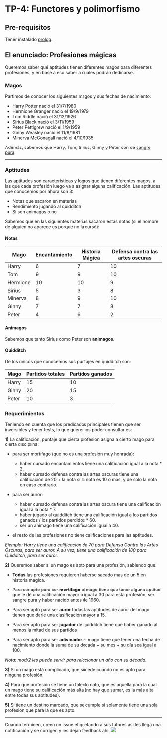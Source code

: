 # TP-4: Functores y polimorfismo

## Pre-requisitos

Tener instalado [prolog](https://github.com/pdep-utn/enunciados-miercoles-noche/blob/master/pages/prolog/entorno.md).

## El enunciado: Profesiones mágicas

Queremos saber qué aptitudes tienen diferentes magos para diferentes profesiones, y en base a eso saber a cuales podrán dedicarse.

### Magos

Partimos de conocer los siguientes magos y sus fechas de nacimiento:

-  Harry Potter nació el 31/7/1980
-  Hermione Granger nació el 19/9/1979
-  Tom Riddle nació el 31/12/1926
-  Sirius Black nació el 3/11/1959
-  Peter Pettigrew nació el 1/9/1959
-  Ginny Weasley nació el 11/8/1981
-  Minerva McGonagall nació el 4/10/1935

Además, sabemos que Harry, Tom, Sirius, Ginny y Peter son de [sangre pura](https://harrypotter.fandom.com/es/wiki/Sangre_pura).

------------

### Aptitudes

Las aptitudes son características y logros que tienen diferentes magos, a las que cada profesión luego va a asignar alguna calificación. Las aptitudes que conocemos por ahora son 3:
- Notas que sacaron en materias
- Rendimiento jugando al quidditch
- Si son animagos o no

Sabemos que en las siguientes materias sacaron estas notas (si el nombre de alguien no aparece es porque no la cursó):

#### Notas

| Mago | Encantamiento | Historia Mágica | Defensa contra las artes oscuras |
| ---- | ----                             | ----          | -----           |
| Harry |  6 | 7 | 10 | 
| Tom  |  9 | 9 | 10 |
| Hermione  |  10 | 10 | 9 |
| Sirius  |  5 | 3 | 8 |
| Minerva  |  8 | 9 | 10 |
| Ginny  |  7 | 7 | 8 |
| Peter  |  4 | 6 | 2 |

#### Animagos

Sabemos que tanto Sirius como Peter son **animagos**.

#### Quidditch

De los únicos que conocemos sus puntajes en quidditch son:

| Mago | Partidos totales | Partidos ganados |
| ---- | ----        | ----- |
| Harry |  15 | 10 | 
| Ginny  |  20 | 15 |
| Peter  |  10 | 3 |

### Requerimientos

Teniendo en cuenta que los predicados principales tienen que ser inversibles y tener tests, lo que queremos poder consultar es:

**1)** La calificación, puntaje que cierta profesión asigna a cierto mago para cierta disciplina:
- para ser mortífago (que no es una profesión muy honrada):
  - haber cursado encantamientos tiene una calificación igual a la nota * 2.
  - haber cursado defensa contra las artes oscuras tiene una calificación de 20 + la nota si la nota es 10 o más, y de solo la nota en caso contrario.

- para ser auror:
  - haber cursado defensa contra las artes oscura tiene una calificación igual  a la nota * 7.
  - haber jugado al quidditch tiene una calificación igual a los partidos ganados / los partidos perdidos * 60.
  - ser un animago tiene una calificación igual a 40.

- el resto de las profesiones no tiene calificaciones para las aptitudes.

_Ejemplo: Harry tiene una calificación de 70 para Defensa Contra las Artes Oscuras, para ser auror. A su vez, tiene una calificación de 180 para Quidditch, para ser auror._

**2)** Queremos saber si un mago es apto para una profesión, sabiendo que:
- **Todas** las profesiones requieren haberse sacado mas de un 5 en historia magica. 
 
- Para ser apto para ser **mortífago** el mago tiene que tener alguna aptitud que le dé una calificación mayor o igual a 30 para esta profesión, ser sangre pura y haber nacido antes de 1960.

- Para ser apto para ser **auror** todas las aptitudes de auror del mago tienen que darle una clasificación mayor a 15.

- Para ser apto para ser **jugador** de quidditch tiene que haber ganado al menos la mitad de sus partidos

- Para ser apto para ser **adivinador** el mago tiene que tener una fecha de nacimiento donde la suma de su década + su mes + su día sea igual a 100.

_Nota: mod/2 les puede servir para relacionar un año con su década._

**3)** Si un mago está complicado, que sucede cuando no es apto para ninguna profesión.

**4)** Para que profesión se tiene un talento nato, que es aquella para la cual un mago tiene su calificación más alta (no hay que sumar, es la más alta entre todas sus aptitudes).

**5)** Si tiene un destino marcado, que se cumple si solamente tiene una sola profesion que para la que es apto.

--------------------------

Cuando terminen, creen un issue etiquetando a sus tutores así les llega una notificación y se corrigen y les dejan feedback ahí.
![](https://i.imgur.com/ypeXpBw.gif)
